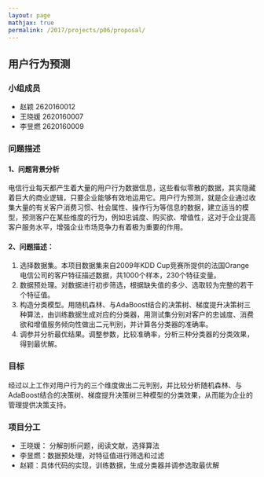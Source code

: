 ```yaml
---
layout: page
mathjax: true
permalink: /2017/projects/p06/proposal/
---
```


## 用户行为预测

### 小组成员

* 赵颖 2620160012
* 王晓媛 2620160007
* 李昱燃 2620160009


### 问题描述

#### 1、问题背景分析

电信行业每天都产生着大量的用户行为数据信息，这些看似零散的数据，其实隐藏着巨大的商业逻辑，只要企业能够有效地运用它。用户行为预测，就是企业通过收集大量的有关客户消费习惯、社会属性、操作行为等信息的数据，建立适当的模型，预测客户在某些维度的行为，例如忠诚度、购买欲、增值性，这对于企业提高客户服务水平，增强企业市场竞争力有着极为重要的作用。

#### 2、问题描述：

1. 选择数据集。本项目数据集来自2009年KDD Cup竞赛所提供的法国Orange电信公司的客户特征描述数据，共1000个样本，230个特征变量。
2. 数据预处理。对数据进行初步筛选，根据缺失值的多少、选取较为完整的若干个特征值。
3. 构造分类模型。用随机森林、与AdaBoost结合的决策树、梯度提升决策树三种算法，由训练数据生成对应的分类器，用测试集分别对客户的忠诚度、消费欲和增值服务倾向性做出二元判别，并计算各分类器的准确率。
4. 调参并分析最优结果。调整参数，比较准确率，分析三种分类器的分类效果，得到最优解。


### 目标

经过以上工作对用户行为的三个维度做出二元判别，并比较分析随机森林、与AdaBoost结合的决策树、梯度提升决策树三种模型的分类效果，从而能为企业的管理提供决策支持。

### 项目分工

* 王晓媛： 分解剖析问题，阅读文献，选择算法
* 李昱燃：数据预处理，对特征值进行筛选和过滤
* 赵颖：具体代码的实现，训练数据，生成分类器并调参选取最优解
